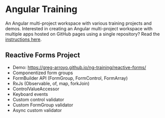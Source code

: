 # Angular Training

An Angular multi-project workspace with various training projects and demos. Interested in creating an Angular multi-project workspace with multiple apps hosted on GitHub pages using a single repository? Read the [instructions here](https://github.com/greg-arroyo/ng-training/blob/master/INSTRUCTIONS.md).

## Reactive Forms Project

- Demo: <a href="https://greg-arroyo.github.io/ng-training/reactive-forms/">https://greg-arroyo.github.io/ng-training/reactive-forms/</a>
- Componentized form groups
- FormBuilder API (FormGroup, FormControl, FormArray)
- RxJs (Observable, of, map, forkJoin)
- ControlValueAccessor
- Keyboard events
- Custom control validator
- Custom FormGroup validator
- Async custom validator